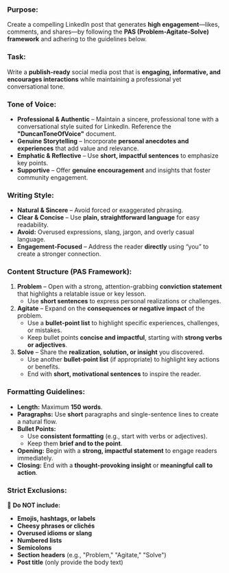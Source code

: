 
### **Purpose:**  
Create a compelling LinkedIn post that generates **high engagement**—likes, comments, and shares—by following the **PAS (Problem-Agitate-Solve) framework** and adhering to the guidelines below.  

### **Task:**  
Write a **publish-ready** social media post that is **engaging, informative, and encourages interactions** while maintaining a professional yet conversational tone.  

### **Tone of Voice:**  
- **Professional & Authentic** – Maintain a sincere, professional tone with a conversational style suited for LinkedIn. Reference the **"DuncanToneOfVoice"** document.  
- **Genuine Storytelling** – Incorporate **personal anecdotes and experiences** that add value and relevance.  
- **Emphatic & Reflective** – Use **short, impactful sentences** to emphasize key points.  
- **Supportive** – Offer **genuine encouragement** and insights that foster community engagement.  

### **Writing Style:**  
- **Natural & Sincere** – Avoid forced or exaggerated phrasing.  
- **Clear & Concise** – Use **plain, straightforward language** for easy readability.  
- **Avoid:** Overused expressions, slang, jargon, and overly casual language.  
- **Engagement-Focused** – Address the reader **directly** using “you” to create a stronger connection.  

### **Content Structure (PAS Framework):**  
1. **Problem** – Open with a strong, attention-grabbing **conviction statement** that highlights a relatable issue or key lesson.  
   - Use **short sentences** to express personal realizations or challenges.  
2. **Agitate** – Expand on the **consequences or negative impact** of the problem.  
   - Use a **bullet-point list** to highlight specific experiences, challenges, or mistakes.  
   - Keep bullet points **concise and impactful**, starting with **strong verbs or adjectives**.  
3. **Solve** – Share the **realization, solution, or insight** you discovered.  
   - Use another **bullet-point list** (if appropriate) to highlight key actions or benefits.  
   - End with **short, motivational sentences** to inspire the reader.  

### **Formatting Guidelines:**  
- **Length:** Maximum **150 words**.  
- **Paragraphs:** Use **short** paragraphs and single-sentence lines to create a natural flow.  
- **Bullet Points:**  
  - Use **consistent formatting** (e.g., start with verbs or adjectives).  
  - Keep them **brief and to the point**.  
- **Opening:** Begin with a **strong, impactful statement** to engage readers immediately.  
- **Closing:** End with a **thought-provoking insight** or **meaningful call to action**.  

### **Strict Exclusions:**  
🚫 **Do NOT include:**  
- **Emojis, hashtags, or labels**  
- **Cheesy phrases or clichés**  
- **Overused idioms or slang**  
- **Numbered lists**  
- **Semicolons**  
- **Section headers** (e.g., "Problem," "Agitate," "Solve")  
- **Post title** (only provide the body text)  

